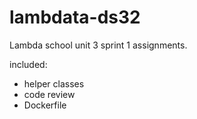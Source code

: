 # lambdata-ds32

Lambda school unit 3 sprint 1 assignments.

included:

- helper classes
- code review
- Dockerfile
